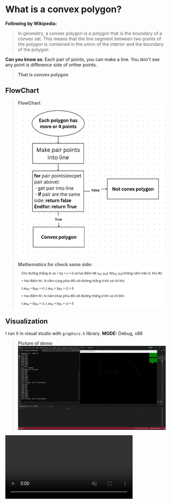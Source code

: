 # What is a convex polygon?
**Following by Wikipedia:**
> In geometry, a convex polygon is a polygon that is the boundary of a convex set. This means that the line segment between two points of the polygon is contained in the union of the interior and the boundary of the polygon

**Can you know as**: Each pair of points, you can make a line. You don't see any point is difference side of orther points.
> **That is convex polygon**

## FlowChart
> **FlowChart**
> <img src="images/flowchart.png" alt="FlowChart">

> **Mathematics for check same side:**
> <img src="images/math.png" alt="FlowChart">


## Visualization

I run it in visual studio with ``graphics.h`` library.
**MODE:** Debug, x86
> **Picture of demo**
> <img src="images/demo-pic.png" alt="FlowChart">

<video src="https://private-user-images.githubusercontent.com/189978986/496033781-85075d29-50ff-49ef-8512-9048dcc20a04.mp4?jwt=eyJ0eXAiOiJKV1QiLCJhbGciOiJIUzI1NiJ9.eyJpc3MiOiJnaXRodWIuY29tIiwiYXVkIjoicmF3LmdpdGh1YnVzZXJjb250ZW50LmNvbSIsImtleSI6ImtleTUiLCJleHAiOjE3NTkzMDMxMjAsIm5iZiI6MTc1OTMwMjgyMCwicGF0aCI6Ii8xODk5Nzg5ODYvNDk2MDMzNzgxLTg1MDc1ZDI5LTUwZmYtNDllZi04NTEyLTkwNDhkY2MyMGEwNC5tcDQ_WC1BbXotQWxnb3JpdGhtPUFXUzQtSE1BQy1TSEEyNTYmWC1BbXotQ3JlZGVudGlhbD1BS0lBVkNPRFlMU0E1M1BRSzRaQSUyRjIwMjUxMDAxJTJGdXMtZWFzdC0xJTJGczMlMkZhd3M0X3JlcXVlc3QmWC1BbXotRGF0ZT0yMDI1MTAwMVQwNzEzNDBaJlgtQW16LUV4cGlyZXM9MzAwJlgtQW16LVNpZ25hdHVyZT0xYjk3YjMzODIzOGM5YzE3YWZiOTVlYWQ5ODljYjQ3YzdjNzA3NjQ0ZTE0MTE0NTk2ZjE1MGU3ZjE3NmI3MDA5JlgtQW16LVNpZ25lZEhlYWRlcnM9aG9zdCJ9.Aev-Sf9Bbh6s_JXHEbjcLJXFaNNg1lqgfE83N_r7q7o" data-canonical-src="https://private-user-images.githubusercontent.com/189978986/496033781-85075d29-50ff-49ef-8512-9048dcc20a04.mp4?jwt=eyJ0eXAiOiJKV1QiLCJhbGciOiJIUzI1NiJ9.eyJpc3MiOiJnaXRodWIuY29tIiwiYXVkIjoicmF3LmdpdGh1YnVzZXJjb250ZW50LmNvbSIsImtleSI6ImtleTUiLCJleHAiOjE3NTkzMDMxMjAsIm5iZiI6MTc1OTMwMjgyMCwicGF0aCI6Ii8xODk5Nzg5ODYvNDk2MDMzNzgxLTg1MDc1ZDI5LTUwZmYtNDllZi04NTEyLTkwNDhkY2MyMGEwNC5tcDQ_WC1BbXotQWxnb3JpdGhtPUFXUzQtSE1BQy1TSEEyNTYmWC1BbXotQ3JlZGVudGlhbD1BS0lBVkNPRFlMU0E1M1BRSzRaQSUyRjIwMjUxMDAxJTJGdXMtZWFzdC0xJTJGczMlMkZhd3M0X3JlcXVlc3QmWC1BbXotRGF0ZT0yMDI1MTAwMVQwNzEzNDBaJlgtQW16LUV4cGlyZXM9MzAwJlgtQW16LVNpZ25hdHVyZT0xYjk3YjMzODIzOGM5YzE3YWZiOTVlYWQ5ODljYjQ3YzdjNzA3NjQ0ZTE0MTE0NTk2ZjE1MGU3ZjE3NmI3MDA5JlgtQW16LVNpZ25lZEhlYWRlcnM9aG9zdCJ9.Aev-Sf9Bbh6s_JXHEbjcLJXFaNNg1lqgfE83N_r7q7o" controls="controls" muted="muted" class="d-block rounded-bottom-2 border-top width-fit" style="max-height:640px; min-height: 200px">
</video>
